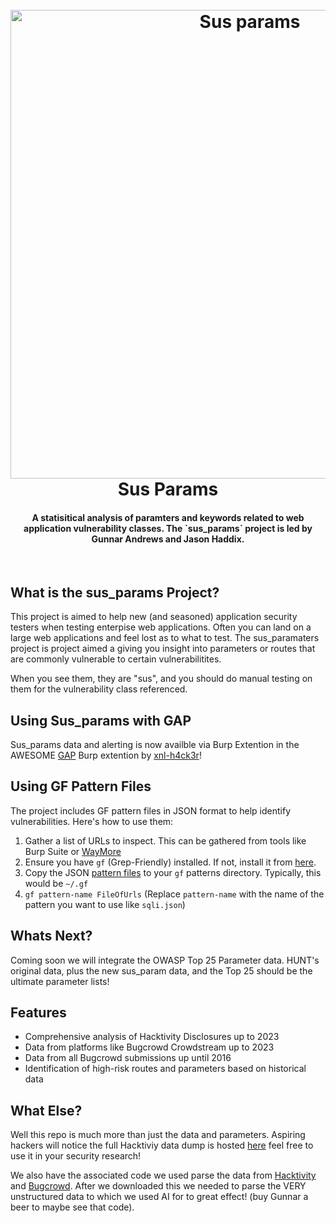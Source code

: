 
<h1 align="center">
  <br>
  <img src="https://github.com/jhaddix/sus_params/blob/main/sus_banner.png" alt="Sus params" width="750"></a>
  <br>
  Sus Params
  <br>
</h1>

<h4 align="center">A statisitical analysis of paramters and keywords related to web application vulnerability classes. The `sus_params` project is led by Gunnar Andrews and Jason Haddix.</h4>

 <br>

## What is the sus_params Project?

This project is aimed to help new (and seasoned) application security testers when testing enterpise web applications. Often you can land on a large web applications and feel lost as to what to test. The sus_paramaters project is project aimed a giving you insight into parameters or routes that are commonly vulnerable to certain vulnerabilitites. 

When you see them, they are "sus", and you should do manual testing on them for the vulnerability class referenced. 

## Using Sus_params with GAP

Sus_params data and alerting is now availble via Burp Extention in the AWESOME [GAP](https://github.com/xnl-h4ck3r/GAP-Burp-Extension) Burp extention by [xnl-h4ck3r](https://twitter.com/xnl_h4ck3r)!

## Using GF Pattern Files

The project includes GF pattern files in JSON format to help identify vulnerabilities. Here's how to use them:

1. Gather a list of URLs to inspect. This can be gathered from tools like Burp Suite or [WayMore](https://github.com/xnl-h4ck3r/waymore)
2. Ensure you have `gf` (Grep-Friendly) installed. If not, install it from [here](https://github.com/tomnomnom/gf).
3. Copy the JSON [pattern files](https://github.com/g0ldencybersec/sus_params/tree/main/gf-patterns) to your `gf` patterns directory. Typically, this would be `~/.gf`
4. `gf pattern-name FileOfUrls` (Replace `pattern-name` with the name of the pattern you want to use like `sqli.json`)

## Whats Next?

Coming soon we will integrate the OWASP Top 25 Parameter data. HUNT's original data, plus the new sus_param data, and the Top 25 should be the ultimate parameter lists!

## Features

- Comprehensive analysis of Hacktivity Disclosures up to 2023
- Data from platforms like Bugcrowd Crowdstream up to 2023
- Data from all Bugcrowd submissions up until 2016
- Identification of high-risk routes and parameters based on historical data

## What Else? 

Well this repo is much more than just the data and parameters. Aspiring hackers will notice the full Hacktiviy data dump is hosted [here](https://github.com/g0ldencybersec/sus_params/tree/main/json_files) feel free to use it in your security research! 

We also have the associated code we used parse the data from [Hacktivity](https://github.com/g0ldencybersec/sus_params/blob/main/hackerone.py) and [Bugcrowd](https://github.com/g0ldencybersec/sus_params/blob/main/bugcrowd.py). After we downloaded this we needed to parse the VERY unstructured data to which we used AI for to great effect! (buy Gunnar a beer to maybe see that code). 


